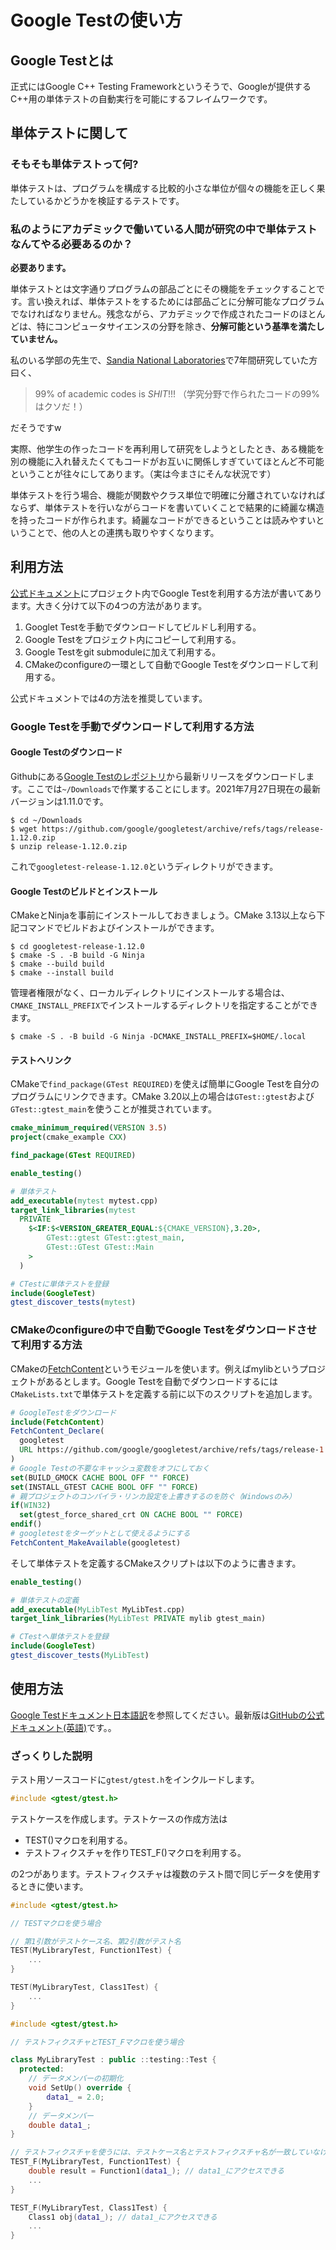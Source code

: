<!--
title:   Google Testの使い方
tags:    C++,googletest,unittest
id:      30e39949d8bf990b0462
private: false
-->
# Google Testの使い方

## Google Testとは

正式にはGoogle C++ Testing Frameworkというそうで、Googleが提供するC++用の単体テストの自動実行を可能にするフレイムワークです。

## 単体テストに関して

### そもそも単体テストって何?

単体テストは、プログラムを構成する比較的小さな単位が個々の機能を正しく果たしているかどうかを検証するテストです。

### 私のようにアカデミックで働いている人間が研究の中で単体テストなんてやる必要あるのか？

**必要あります。**

単体テストとは文字通りプログラムの部品ごとにその機能をチェックすることです。言い換えれば、単体テストをするためには部品ごとに分解可能なプログラムでなければなりません。残念ながら、アカデミックで作成されたコードのほとんどは、特にコンピュータサイエンスの分野を除き、**分解可能という基準を満たしていません。**

私のいる学部の先生で、[Sandia National Laboratories](http://www.sandia.gov/)で7年間研究していた方曰く、

> 99% of academic codes is *SHIT*!!!
> （学究分野で作られたコードの99%はクソだ！）

だそうですw

実際、他学生の作ったコードを再利用して研究をしようとしたとき、ある機能を別の機能に入れ替えたくてもコードがお互いに関係しすぎていてほとんど不可能ということが往々にしてあります。（実は今まさにそんな状況です）

単体テストを行う場合、機能が関数やクラス単位で明確に分離されていなければならず、単体テストを行いながらコードを書いていくことで結果的に綺麗な構造を持ったコードが作られます。綺麗なコードができるということは読みやすいということで、他の人との連携も取りやすくなります。


## 利用方法

[公式ドキュメント](https://github.com/google/googletest/blob/master/googletest/README.md)にプロジェクト内でGoogle Testを利用する方法が書いてあります。大きく分けて以下の4つの方法があります。

1. Googlet Testを手動でダウンロードしてビルドし利用する。
2. Google Testをプロジェクト内にコピーして利用する。
3. Google Testをgit submoduleに加えて利用する。
4. CMakeのconfigureの一環として自動でGoogle Testをダウンロードして利用する。

公式ドキュメントでは4の方法を推奨しています。

### Google Testを手動でダウンロードして利用する方法

#### Google Testのダウンロード

Githubにある[Google Testのレポジトリ](https://github.com/google/googletest/releases)から最新リリースをダウンロードします。ここでは`~/Downloads`で作業することにします。2021年7月27日現在の最新バージョンは1.11.0です。

````
$ cd ~/Downloads
$ wget https://github.com/google/googletest/archive/refs/tags/release-1.12.0.zip
$ unzip release-1.12.0.zip
````

これで`googletest-release-1.12.0`というディレクトリができます。

#### Google Testのビルドとインストール

CMakeとNinjaを事前にインストールしておきましょう。CMake 3.13以上なら下記コマンドでビルドおよびインストールができます。

```terminal
$ cd googletest-release-1.12.0
$ cmake -S . -B build -G Ninja
$ cmake --build build
$ cmake --install build
```

管理者権限がなく、ローカルディレクトリにインストールする場合は、`CMAKE_INSTALL_PREFIX`でインストールするディレクトリを指定することができます。

```terminal
$ cmake -S . -B build -G Ninja -DCMAKE_INSTALL_PREFIX=$HOME/.local
```

#### テストへリンク

CMakeで`find_package(GTest REQUIRED)`を使えば簡単にGoogle Testを自分のプログラムにリンクできます。CMake 3.20以上の場合は`GTest::gtest`および`GTest::gtest_main`を使うことが推奨されています。

```cmake
cmake_minimum_required(VERSION 3.5)
project(cmake_example CXX)

find_package(GTest REQUIRED)

enable_testing()

# 単体テスト
add_executable(mytest mytest.cpp)
target_link_libraries(mytest
  PRIVATE
    $<IF:$<VERSION_GREATER_EQUAL:${CMAKE_VERSION},3.20>,
        GTest::gtest GTest::gtest_main,
        GTest::GTest GTest::Main
    >
  )

# CTestに単体テストを登録
include(GoogleTest)
gtest_discover_tests(mytest)
```


### CMakeのconfigureの中で自動でGoogle Testをダウンロードさせて利用する方法

CMakeの[FetchContent](https://cmake.org/cmake/help/latest/module/FetchContent.html)というモジュールを使います。例えばmylibというプロジェクトがあるとします。Google Testを自動でダウンロードするには`CMakeLists.txt`で単体テストを定義する前に以下のスクリプトを追加します。

```cmake
# GoogleTestをダウンロード
include(FetchContent)
FetchContent_Declare(
  googletest
  URL https://github.com/google/googletest/archive/refs/tags/release-1.12.0.zip
)
# Google Testの不要なキャッシュ変数をオフにしておく
set(BUILD_GMOCK CACHE BOOL OFF "" FORCE)
set(INSTALL_GTEST CACHE BOOL OFF "" FORCE)
# 親プロジェクトのコンパイラ・リンカ設定を上書きするのを防ぐ（Windowsのみ）
if(WIN32)
  set(gtest_force_shared_crt ON CACHE BOOL "" FORCE)
endif()
# googletestをターゲットとして使えるようにする
FetchContent_MakeAvailable(googletest)
```

そして単体テストを定義するCMakeスクリプトは以下のように書きます。

```cmake
enable_testing()

# 単体テストの定義
add_executable(MyLibTest MyLibTest.cpp)
target_link_libraries(MyLibTest PRIVATE mylib gtest_main)

# CTestへ単体テストを登録
include(GoogleTest)
gtest_discover_tests(MyLibTest)
```



## 使用方法

[Google Testドキュメント日本語訳](http://opencv.jp/googletestdocs/primer.html)を参照してください。最新版は[GitHubの公式ドキュメント(英語)](https://google.github.io/googletest/)です。。

### ざっくりした説明

テスト用ソースコードに`gtest/gtest.h`をインクルードします。

````cpp:test.cpp
#include <gtest/gtest.h>
````



テストケースを作成します。テストケースの作成方法は

- TEST()マクロを利用する。
- テストフィクスチャを作りTEST_F()マクロを利用する。

の2つがあります。テストフィクスチャは複数のテスト間で同じデータを使用するときに使います。

````cpp:test.cpp
#include <gtest/gtest.h>

// TESTマクロを使う場合

// 第1引数がテストケース名、第2引数がテスト名
TEST(MyLibraryTest, Function1Test) {
    ...
}

TEST(MyLibraryTest, Class1Test) {
    ...
}
````

````cpp:test.cpp
#include <gtest/gtest.h>

// テストフィクスチャとTEST_Fマクロを使う場合

class MyLibraryTest : public ::testing::Test {
  protected:
    // データメンバーの初期化
    void SetUp() override {
        data1_ = 2.0;
    }
    // データメンバー
    double data1_;
}

// テストフィクスチャを使うには、テストケース名とテストフィクスチャ名が一致していなければならない。
TEST_F(MyLibraryTest, Function1Test) {
    double result = Function1(data1_); // data1_にアクセスできる
    ...
}

TEST_F(MyLibraryTest, Class1Test) {
    Class1 obj(data1_); // data1_にアクセスできる
    ...
}
````